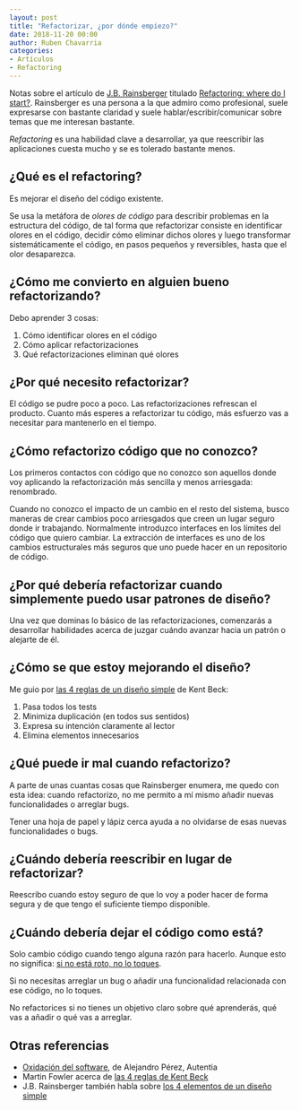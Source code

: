 ```yaml
---
layout: post
title: "Refactorizar, ¿por dónde empiezo?"
date: 2018-11-20 00:00
author: Ruben Chavarria
categories:
- Artículos
- Refactoring
---
```


Notas sobre el artículo de [J.B. Rainsberger] titulado
[Refactoring: where do I start?]. Rainsberger es una persona a la que
admiro como profesional, suele expresarse con bastante claridad y 
suele hablar/escribir/comunicar sobre temas que me interesan bastante.

<!-- more -->

*Refactoring* es una habilidad clave a desarrollar, ya que reescribir
las aplicaciones cuesta mucho y se es tolerado bastante menos.

## ¿Qué es el refactoring?

Es mejorar el diseño del código existente.

Se usa la metáfora de *olores de código* para describir problemas en 
la estructura del código, de tal forma que refactorizar consiste en 
identificar olores en el código, decidir cómo eliminar dichos olores 
y luego transformar sistemáticamente el código, en pasos pequeños y 
reversibles, hasta que el olor desaparezca.

## ¿Cómo me convierto en alguien bueno refactorizando?

Debo aprender 3 cosas:

1. Cómo identificar olores en el código
2. Cómo aplicar refactorizaciones
3. Qué refactorizaciones eliminan qué olores

## ¿Por qué necesito refactorizar?

El código se pudre poco a poco. Las refactorizaciones refrescan el
producto. Cuanto más esperes a refactorizar tu código, más esfuerzo
vas a necesitar para mantenerlo en el tiempo.

## ¿Cómo refactorizo código que no conozco?

Los primeros contactos con código que no conozco son aquellos donde
voy aplicando la refactorización más sencilla y menos arriesgada:
renombrado.

Cuando no conozco el impacto de un cambio en el resto del sistema, busco
maneras de crear cambios poco arriesgados que creen un lugar seguro
donde ir trabajando.  Normalmente introduzco interfaces en los límites
del código que quiero cambiar. La extracción de interfaces es uno de
los cambios estructurales más seguros que uno puede hacer en un
repositorio de código.

## ¿Por qué debería refactorizar cuando simplemente puedo usar patrones de diseño?

Una vez que dominas lo básico de las refactorizaciones, comenzarás a desarrollar
habilidades acerca de juzgar cuándo avanzar hacia un patrón o alejarte de él.

## ¿Cómo se que estoy mejorando el diseño?

Me guio por [las 4 reglas de un diseño simple] de Kent Beck:

1. Pasa todos los tests
2. Minimiza duplicación (en todos sus sentidos)
3. Expresa su intención claramente al lector
4. Elimina elementos innecesarios

## ¿Qué puede ir mal cuando refactorizo?

A parte de unas cuantas cosas que Rainsberger enumera, me quedo con esta
idea: cuando refactorizo, no me permito a mí mismo añadir nuevas funcionalidades
o arreglar bugs.

Tener una hoja de papel y lápiz cerca ayuda a no olvidarse de esas
nuevas funcionalidades o bugs.

## ¿Cuándo debería reescribir en lugar de refactorizar?

Reescribo cuando estoy seguro de que lo voy a poder hacer de forma segura y
de que tengo el suficiente tiempo disponible.

## ¿Cuándo debería dejar el código como está?

Solo cambio código cuando tengo alguna razón para hacerlo. Aunque esto no
significa: [si no está roto, no lo toques].

Si no necesitas arreglar un bug o añadir una funcionalidad relacionada con
ese código, no lo toques.

No refactorices si no tienes un objetivo claro sobre qué aprenderás, qué
vas a añadir o qué vas a arreglar.

## Otras referencias

- [Oxidación del software], de Alejandro Pérez, Autentia
- Martin Fowler acerca de [las 4 reglas de Kent Beck]
- J.B. Rainsberger también habla sobre [los 4 elementos de un diseño simple]

[J.B. Rainsberger]: https://www.jbrains.ca/
[Refactoring: where do I start?]: https://blog.jbrains.ca/permalink/refactoring-where-do-i-start
[Oxidación del software]: https://www.autentia.com/2015/07/22/design-smells-los-malos-olores-motivados-por-la-oxidacion-del-codigo/
[las 4 reglas de un diseño simple]: http://wiki.c2.com/?XpSimplicityRules
[si no está roto, no lo toques]: https://en.wikipedia.org/wiki/Wikipedia:If_it_ain%27t_broke,_don%27t_fix_it
[las 4 reglas de Kent Beck]: https://www.martinfowler.com/bliki/BeckDesignRules.html
[los 4 elementos de un diseño simple]: https://blog.jbrains.ca/permalink/the-four-elements-of-simple-design
